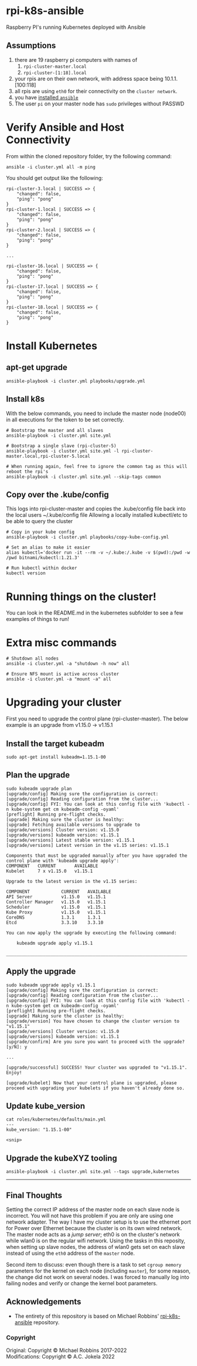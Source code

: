 # rpi-k8s-ansible
Raspberry PI's running Kubernetes deployed with Ansible

## Assumptions

1.  there are 19 raspberry pi computers with names of
    1.  ```rpi-cluster-master.local```
    2.  ```rpi-cluster-[1:18].local```
2.  your rpis are on their own network, with address space being 10.1.1.[100:118]
3.  all rpis are using ```eth0``` for their connectivity on the ```cluster network```.
4.  you have [installed ```ansible```](https://www.theurbanpenguin.com/installing-ansible-on-the-raspberry-pi/)
5.  The user `pi` on your master node has `sudo` privileges without PASSWD

# Verify Ansible and Host Connectivity

From within the cloned repository folder, try the following command:

```
ansible -i cluster.yml all -m ping
```

You should get output like the following:
```
rpi-cluster-3.local | SUCCESS => {
    "changed": false,
    "ping": "pong"
}
rpi-cluster-1.local | SUCCESS => {
    "changed": false,
    "ping": "pong"
}
rpi-cluster-2.local | SUCCESS => {
    "changed": false,
    "ping": "pong"
}

...

rpi-cluster-16.local | SUCCESS => {
    "changed": false,
    "ping": "pong"
}
rpi-cluster-17.local | SUCCESS => {
    "changed": false,
    "ping": "pong"
}
rpi-cluster-18.local | SUCCESS => {
    "changed": false,
    "ping": "pong"
}

```

# Install Kubernetes
## apt-get upgrade
```
ansible-playbook -i cluster.yml playbooks/upgrade.yml
```


## Install k8s
With the below commands, you need to include the master node (node00) in all executions for the token to be set correctly.
```
# Bootstrap the master and all slaves
ansible-playbook -i cluster.yml site.yml

# Bootstrap a single slave (rpi-cluster-5)
ansible-playbook -i cluster.yml site.yml -l rpi-cluster-master.local,rpi-cluster-5.local

# When running again, feel free to ignore the common tag as this will reboot the rpi's
ansible-playbook -i cluster.yml site.yml --skip-tags common
```

## Copy over the .kube/config
This logs into rpi-cluster-master and copies the .kube/config file back into the local users ~/.kube/config file
Allowing a locally installed kubectl/etc to be able to query the cluster

```
# Copy in your kube config
ansible-playbook -i cluster.yml playbooks/copy-kube-config.yml

# Set an alias to make it easier
alias kubectl='docker run -it --rm -v ~/.kube:/.kube -v $(pwd):/pwd -w /pwd bitnami/kubectl:1.21.3'

# Run kubectl within docker
kubectl version
```

# Running things on the cluster!
You can look in the README.md in the kubernetes subfolder to see a few examples of things to run!

# Extra misc commands
```
# Shutdown all nodes
ansible -i cluster.yml -a "shutdown -h now" all

# Ensure NFS mount is active across cluster
ansible -i cluster.yml -a "mount -a" all
```

# Upgrading your cluster
First you need to upgrade the control plane (rpi-cluster-master).
The below example is an upgrade from v1.15.0 -> v1.15.1

## Install the target kubeadm
```
sudo apt-get install kubeadm=1.15.1-00
```

## Plan the upgrade
```
sudo kubeadm upgrade plan
[upgrade/config] Making sure the configuration is correct:
[upgrade/config] Reading configuration from the cluster...
[upgrade/config] FYI: You can look at this config file with 'kubectl -n kube-system get cm kubeadm-config -oyaml'
[preflight] Running pre-flight checks.
[upgrade] Making sure the cluster is healthy:
[upgrade] Fetching available versions to upgrade to
[upgrade/versions] Cluster version: v1.15.0
[upgrade/versions] kubeadm version: v1.15.1
[upgrade/versions] Latest stable version: v1.15.1
[upgrade/versions] Latest version in the v1.15 series: v1.15.1

Components that must be upgraded manually after you have upgraded the control plane with 'kubeadm upgrade apply':
COMPONENT   CURRENT       AVAILABLE
Kubelet     7 x v1.15.0   v1.15.1

Upgrade to the latest version in the v1.15 series:

COMPONENT            CURRENT   AVAILABLE
API Server           v1.15.0   v1.15.1
Controller Manager   v1.15.0   v1.15.1
Scheduler            v1.15.0   v1.15.1
Kube Proxy           v1.15.0   v1.15.1
CoreDNS              1.3.1     1.3.1
Etcd                 3.3.10    3.3.10

You can now apply the upgrade by executing the following command:

	kubeadm upgrade apply v1.15.1

_____________________________________________________________________
```

## Apply the upgrade
```
sudo kubeadm upgrade apply v1.15.1
[upgrade/config] Making sure the configuration is correct:
[upgrade/config] Reading configuration from the cluster...
[upgrade/config] FYI: You can look at this config file with 'kubectl -n kube-system get cm kubeadm-config -oyaml'
[preflight] Running pre-flight checks.
[upgrade] Making sure the cluster is healthy:
[upgrade/version] You have chosen to change the cluster version to "v1.15.1"
[upgrade/versions] Cluster version: v1.15.0
[upgrade/versions] kubeadm version: v1.15.1
[upgrade/confirm] Are you sure you want to proceed with the upgrade? [y/N]: y

...

[upgrade/successful] SUCCESS! Your cluster was upgraded to "v1.15.1". Enjoy!

[upgrade/kubelet] Now that your control plane is upgraded, please proceed with upgrading your kubelets if you haven't already done so.
```

## Update kube_version
```
cat roles/kubernetes/defaults/main.yml
---
kube_version: "1.15.1-00"

<snip>
```

## Upgrade the kubeXYZ tooling
```
ansible-playbook -i cluster.yml site.yml --tags upgrade,kubernetes
```

----

## Final Thoughts

Setting the correct IP address of the master node on each slave node is incorrect. You will not have this problem if you are only are using one network adapter.  The way I have my cluster setup is to use the ethernet port for Power over Ethernet because the cluster is on its own wired network.  The master node acts as a *jump server*; eth0 is on the cluster's network while wlan0 is on the regular wifi network.  Using the tasks in this reposity, when setting up slave nodes, the address of wlan0 gets set on each slave instead of using the ```eth0``` address of the ```master``` node.

Second item to discuss: even though there is a task to set ```cgroup memory``` parameters for the kernel on each node (including ```master```), for some reason, the change did not work on several nodes.  I was forced to manually log into failing nodes and verify or change the kernel boot parameters.

## Acknowledgements

* The entirety of this repository is based on Michael Robbins' [rpi-k8s-ansible](https://github.com/michael-robbins/rpi-k8s-ansible) repository.

### Copyright
Original: Copyright &copy; Michael Robbins 2017-2022
</br>
Modifications: Copyright &copy; A.C. Jokela 2022 


